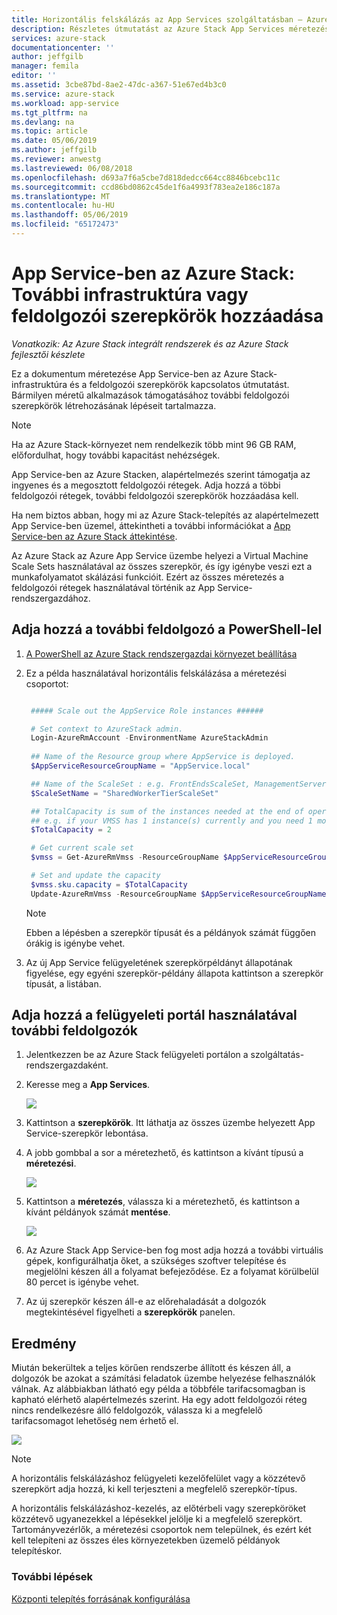```yaml
---
title: Horizontális felskálázás az App Services szolgáltatásban – Azure Stack a feldolgozói szerepkörökhöz |} A Microsoft Docs
description: Részletes útmutatást az Azure Stack App Services méretezése
services: azure-stack
documentationcenter: ''
author: jeffgilb
manager: femila
editor: ''
ms.assetid: 3cbe87bd-8ae2-47dc-a367-51e67ed4b3c0
ms.service: azure-stack
ms.workload: app-service
ms.tgt_pltfrm: na
ms.devlang: na
ms.topic: article
ms.date: 05/06/2019
ms.author: jeffgilb
ms.reviewer: anwestg
ms.lastreviewed: 06/08/2018
ms.openlocfilehash: d693a7f6a5cbe7d818dedcc664cc8846bcebc11c
ms.sourcegitcommit: ccd86bd0862c45de1f6a4993f783ea2e186c187a
ms.translationtype: MT
ms.contentlocale: hu-HU
ms.lasthandoff: 05/06/2019
ms.locfileid: "65172473"
---
```

# <a name="app-service-on-azure-stack-add-more-infrastructure-or-worker-roles"></a>App Service-ben az Azure Stack: További infrastruktúra vagy feldolgozói szerepkörök hozzáadása

*Vonatkozik: Az Azure Stack integrált rendszerek és az Azure Stack fejlesztői készlete*  

Ez a dokumentum méretezése App Service-ben az Azure Stack-infrastruktúra és a feldolgozói szerepkörök kapcsolatos útmutatást. Bármilyen méretű alkalmazások támogatásához további feldolgozói szerepkörök létrehozásának lépéseit tartalmazza.

> [!NOTE]
> Ha az Azure Stack-környezet nem rendelkezik több mint 96 GB RAM, előfordulhat, hogy további kapacitást nehézségek.

App Service-ben az Azure Stacken, alapértelmezés szerint támogatja az ingyenes és a megosztott feldolgozói rétegek. Adja hozzá a többi feldolgozói rétegek, további feldolgozói szerepkörök hozzáadása kell.

Ha nem biztos abban, hogy mi az Azure Stack-telepítés az alapértelmezett App Service-ben üzemel, áttekintheti a további információkat a [App Service-ben az Azure Stack áttekintése](azure-stack-app-service-overview.md).

Az Azure Stack az Azure App Service üzembe helyezi a Virtual Machine Scale Sets használatával az összes szerepkör, és így igénybe veszi ezt a munkafolyamatot skálázási funkcióit. Ezért az összes méretezés a feldolgozói rétegek használatával történik az App Service-rendszergazdához.

## <a name="add-additional-workers-with-powershell"></a>Adja hozzá a további feldolgozó a PowerShell-lel

1. [A PowerShell az Azure Stack rendszergazdai környezet beállítása](azure-stack-powershell-configure-admin.md)

2. Ez a példa használatával horizontális felskálázása a méretezési csoportot:
   ```powershell
   
    ##### Scale out the AppService Role instances ######
   
    # Set context to AzureStack admin.
    Login-AzureRmAccount -EnvironmentName AzureStackAdmin
                                                 
    ## Name of the Resource group where AppService is deployed.
    $AppServiceResourceGroupName = "AppService.local"

    ## Name of the ScaleSet : e.g. FrontEndsScaleSet, ManagementServersScaleSet, PublishersScaleSet , LargeWorkerTierScaleSet,      MediumWorkerTierScaleSet, SmallWorkerTierScaleSet, SharedWorkerTierScaleSet
    $ScaleSetName = "SharedWorkerTierScaleSet"

    ## TotalCapacity is sum of the instances needed at the end of operation. 
    ## e.g. if your VMSS has 1 instance(s) currently and you need 1 more the TotalCapacity should be set to 2
    $TotalCapacity = 2  

    # Get current scale set
    $vmss = Get-AzureRmVmss -ResourceGroupName $AppServiceResourceGroupName -VMScaleSetName $ScaleSetName

    # Set and update the capacity
    $vmss.sku.capacity = $TotalCapacity
    Update-AzureRmVmss -ResourceGroupName $AppServiceResourceGroupName -Name $ScaleSetName -VirtualMachineScaleSet $vmss 
   ```    

   > [!NOTE]
   > Ebben a lépésben a szerepkör típusát és a példányok számát függően órákig is igénybe vehet.
   >
   >

3. Az új App Service felügyeletének szerepkörpéldányt állapotának figyelése, egy egyéni szerepkör-példány állapota kattintson a szerepkör típusát, a listában.

## <a name="add-additional-workers-using-the-administration-portal"></a>Adja hozzá a felügyeleti portál használatával további feldolgozók

1. Jelentkezzen be az Azure Stack felügyeleti portálon a szolgáltatás-rendszergazdaként.

2. Keresse meg a **App Services**.

    ![](media/azure-stack-app-service-add-worker-roles/image01.png)

3. Kattintson a **szerepkörök**. Itt láthatja az összes üzembe helyezett App Service-szerepkör lebontása.

4. A jobb gombbal a sor a méretezhető, és kattintson a kívánt típusú a **méretezési**.

    ![](media/azure-stack-app-service-add-worker-roles/image02.png)

5. Kattintson a **méretezés**, válassza ki a méretezhető, és kattintson a kívánt példányok számát **mentése**.

    ![](media/azure-stack-app-service-add-worker-roles/image03.png)

6. Az Azure Stack App Service-ben fog most adja hozzá a további virtuális gépek, konfigurálhatja őket, a szükséges szoftver telepítése és megjelölni készen áll a folyamat befejeződése. Ez a folyamat körülbelül 80 percet is igénybe vehet.

7. Az új szerepkör készen áll-e az előrehaladását a dolgozók megtekintésével figyelheti a **szerepkörök** panelen.

## <a name="result"></a>Eredmény

Miután bekerültek a teljes körűen rendszerbe állított és készen áll, a dolgozók be azokat a számítási feladatok üzembe helyezése felhasználók válnak. Az alábbiakban látható egy példa a többféle tarifacsomagban is kapható elérhető alapértelmezés szerint. Ha egy adott feldolgozói réteg nincs rendelkezésre álló feldolgozók, válassza ki a megfelelő tarifacsomagot lehetőség nem érhető el.

![](media/azure-stack-app-service-add-worker-roles/image04.png)

>[!NOTE]
> A horizontális felskálázáshoz felügyeleti kezelőfelület vagy a közzétevő szerepkört adja hozzá, ki kell terjeszteni a megfelelő szerepkör-típus. 
>
>

A horizontális felskálázáshoz-kezelés, az előtérbeli vagy szerepköröket közzétevő ugyanezekkel a lépésekkel jelölje ki a megfelelő szerepkört. Tartományvezérlők, a méretezési csoportok nem települnek, és ezért két kell telepíteni az összes éles környezetekben üzemelő példányok telepítéskor.

### <a name="next-steps"></a>További lépések

[Központi telepítés forrásának konfigurálása](azure-stack-app-service-configure-deployment-sources.md)
